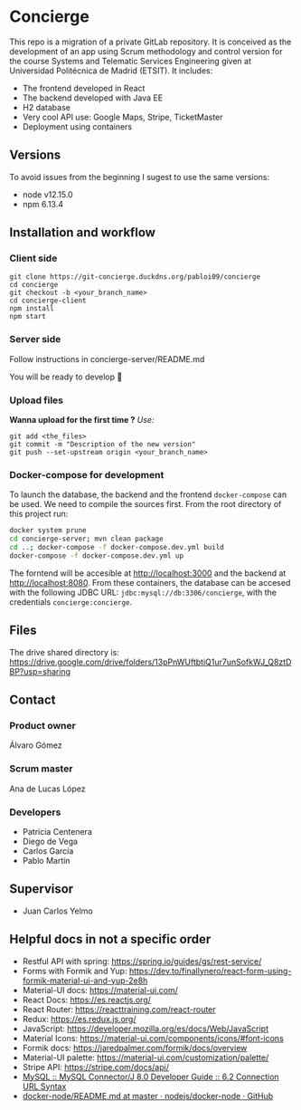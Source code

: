 # Concierge
This repo is a migration of a private GitLab repository. It is conceived as the 
development of an app using Scrum methodology and control version for the
course Systems and Telematic Services Engineering given at Universidad 
Politécnica de Madrid (ETSIT).
It includes:
* The frontend developed in React
* The backend developed with Java EE
* H2 database
* Very cool API use: Google Maps, Stripe, TicketMaster
* Deployment using containers

## Versions
To avoid issues from the beginning I sugest to use the same versions:
* node v12.15.0
* npm 6.13.4

## Installation and workflow

### Client side
```
git clone https://git-concierge.duckdns.org/pabloi09/concierge
cd concierge
git checkout -b <your_branch_name>
cd concierge-client
npm install
npm start
```
### Server side

Follow instructions in concierge-server/README.md

You will be ready to develop :tada:

### Upload files

**Wanna upload for the first time ?**
*Use:*
```
git add <the_files>
git commit -m "Description of the new version"
git push --set-upstream origin <your_branch_name>
```

### Docker-compose for development

To launch the database, the backend and the frontend `docker-compose` can be
used. We need to compile the sources first. From the root directory of this
project run:

```bash
docker system prune
cd concierge-server; mvn clean package
cd ..; docker-compose -f docker-compose.dev.yml build
docker-compose -f docker-compose.dev.yml up
```

The forntend will be accesible at <http://localhost:3000> and the backend at <http://localhost:8080>. From these containers, the database can be accesed with the following JDBC URL: `jdbc:mysql://db:3306/concierge`, with the credentials `concierge:concierge`.

## Files
The drive shared directory is:
https://drive.google.com/drive/folders/13pPnWUftbtiQ1ur7unSofkWJ_Q8ztDBP?usp=sharing
## Contact
### Product owner
Álvaro Gómez
### Scrum master
Ana de Lucas López
### Developers
* Patricia Centenera
* Diego de Vega
* Carlos García
* Pablo Martín 

## Supervisor
* Juan Carlos Yelmo

## Helpful docs in not a specific order
* Restful API with spring: https://spring.io/guides/gs/rest-service/
* Forms with Formik and Yup: https://dev.to/finallynero/react-form-using-formik-material-ui-and-yup-2e8h
* Material-UI docs: https://material-ui.com/
* React Docs: https://es.reactjs.org/
* React Router: https://reacttraining.com/react-router
* Redux: https://es.redux.js.org/
* JavaScript: https://developer.mozilla.org/es/docs/Web/JavaScript
* Material Icons: https://material-ui.com/components/icons/#font-icons
* Formik docs: https://jaredpalmer.com/formik/docs/overview
* Material-UI palette: https://material-ui.com/customization/palette/
* Stripe API: https://stripe.com/docs/api/
* [MySQL :: MySQL Connector/J 8.0 Developer Guide :: 6.2 Connection URL Syntax](https://dev.mysql.com/doc/connector-j/8.0/en/connector-j-reference-jdbc-url-format.html)
* [docker-node/README.md at master · nodejs/docker-node · GitHub](https://github.com/nodejs/docker-node/blob/master/README.md#how-to-use-this-image)
